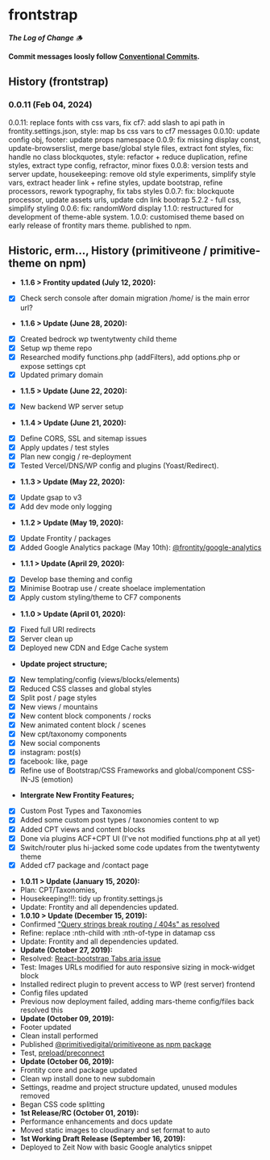# frontstrap

***The Log of Change***
 🪵

**Commit messages loosly follow [Conventional Commits](https://conventionalcommits.org).**

## History (frontstrap)
### 0.0.11 (Feb 04, 2024)

0.0.11: replace fonts with css vars, fix cf7: add slash to api path in frontity.settings.json, style: map bs css vars to cf7 messages
0.0.10: update config obj, footer: update props namespace
0.0.9: fix missing display const, update-browserslist, merge base/global style files, extract font styles, fix: handle no class blockquotes, style: refactor + reduce duplication, refine styles, extract type config, refractor, minor fixes
0.0.8: version tests and server update, housekeeping: remove old style experiments, simplify style vars, extract header link + refine styles, update bootstrap, refine processors, rework typography, fix tabs styles
0.0.7: fix: blockquote processor, update assets urls, update cdn link bootrap 5.2.2 - full css, simplify styling
0.0.6: fix: randomWord display
1.1.0: restructured for development of theme-able system.
1.0.0: customised theme based on early release of frontity mars theme. published to npm.


## Historic, erm..., History (primitiveone / primitive-theme on npm)
- **1.1.6 > Frontity updated (July 12, 2020):**
- [x] Check serch console after domain migration /home/ is the main error url?
- **1.1.6 > Update (June 28, 2020):**
- [x] Created bedrock wp twentytwenty child theme 
- [x] Setup wp theme repo
- [x] Researched modify functions.php (addFilters), add options.php or expose settings cpt
- [x] Updated primary domain
- **1.1.5 > Update (June 22, 2020):**
- [x] New backend WP server setup
- **1.1.4 > Update (June 21, 2020):**
- [x] Define CORS, SSL and sitemap issues
- [x] Apply updates / test styles
- [x] Plan new congig / re-deployment
- [x] Tested Vercel/DNS/WP config and plugins (Yoast/Redirect).
- **1.1.3 > Update (May 22, 2020):**
- [x] Update gsap to v3
- [x] Add dev mode only logging
- **1.1.2 > Update (May 19, 2020):**
- [x] Update Frontity / packages
- [x] Added Google Analytics package (May 10th): [@frontity/google-analytics](https://www.npmjs.com/package/@frontity/google-analytics)
- **1.1.1 > Update (April 29, 2020):**
- [x] Develop base theming and config
- [x] Minimise Bootrap use / create shoelace implementation
- [x] Apply custom styling/theme to CF7 components
- **1.1.0 > Update (April 01, 2020):**
- [x] Fixed full URI redirects
- [x] Server clean up
- [x] Deployed new CDN and Edge Cache system
- **Update project structure;**
- [x] New templating/config (views/blocks/elements)
- [x] Reduced CSS classes and global styles
- [x] Split post / page styles
- [x] New views / mountains
- [x] New content block components / rocks
- [x] New animated content block / scenes
- [x] New cpt/taxonomy components 
- [x] New social components
- [x] instagram: post(s)
- [x] facebook: like, page
- [x] Refine use of Bootstrap/CSS Frameworks and global/component CSS-IN-JS (emotion)
- **Intergrate New Frontity Features;**
- [x] Custom Post Types and Taxonomies
- [x] Added some custom post types / taxonomies content to wp
- [x] Added CPT views and content blocks
- [x] Done via plugins ACF+CPT UI (I've not modified functions.php at all yet)
- [x] Switch/router plus hi-jacked some code updates from the twentytwenty theme
- [x] Added cf7 package and /contact page
- **1.0.11 > Update (January 15, 2020):**
- Plan: CPT/Taxonomies, 
- Housekeeping!!!: tidy up frontity.settings.js
- Update: Frontity and all dependencies updated.
- **1.0.10 > Update (December 15, 2019):** 
- Confirmed ["Query strings break routing / 404s" as resolved](https://github.com/frontity/frontity/issues/229)
- Refine: replace :nth-child with :nth-of-type in datamap css
- Update: Frontity and all dependencies updated.
- **Update (October 27, 2019):** 
- Resolved: [React-bootstrap Tabs aria issue](https://github.com/react-bootstrap/react-bootstrap/pull/4331)
- Test: Images URLs modified for auto responsive sizing in mock-widget block
- Installed redirect plugin to prevent access to WP (rest server) frontend
- Config files updated
- Previous now deployment failed, adding mars-theme config/files back resolved this
- **Update (October 09, 2019):**
- Footer updated
- Clean install performed
- Published [@primitivedigital/primitiveone as npm package](https://www.npmjs.com/package/primitiveone)
- Test, [preload/preconnect](https://developers.google.com/web/fundamentals/performance/resource-prioritization?utm_source=lighthouse&utm_medium=devtools#preconnect)
- **Update (October 06, 2019):**
- Frontity core and package updated
- Clean wp install done to new subdomain
- Settings, readme and project structure updated, unused modules removed
- Began CSS code splitting
- **1st Release/RC (October 01, 2019):**
- Performance enhancements and docs update  
- Moved static images to cloudinary and set format to auto
- **1st Working Draft Release (September 16, 2019):**
- Deployed to Zeit Now with basic Google analytics snippet  

